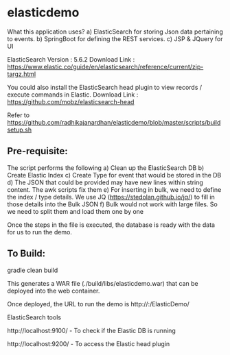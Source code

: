 # elasticdemo

What this application uses?
a) ElasticSearch for storing Json data pertaining to events.
b) SpringBoot for defining the REST services.
c) JSP & JQuery for UI


ElasticSearch Version : 5.6.2
Download Link : https://www.elastic.co/guide/en/elasticsearch/reference/current/zip-targz.html

You could also install the ElasticSearch head plugin to view records / execute commands in Elastic.
Download Link : https://github.com/mobz/elasticsearch-head

Refer to https://github.com/radhikajanardhan/elasticdemo/blob/master/scripts/buildsetup.sh

Pre-requisite:
--------------
The script performs the following
a) Clean up the ElasticSearch DB
b) Create Elastic Index
c) Create Type for event that would be stored in the DB
d) The JSON that could be provided may have new lines within string content. The awk scripts fix them
e) For inserting in bulk, we need to define the index / type details. We use JQ (https://stedolan.github.io/jq/) to fill in those details into the Bulk JSON
f) Bulk would not work with large files. So we need to split them and load them one by one

Once the steps in the file is executed, the database is ready with the data for us to run the demo.

To Build:
---------
gradle clean build

This generates a WAR file (./build/libs/elasticdemo.war) that can be deployed into the web container.

Once deployed, the URL to run the demo is http://<server ip>:<port>/ElasticDemo/
  
ElasticSearch tools

http://localhost:9100/ - To check if the Elastic DB is running

http://localhost:9200/ - To access the Elastic head plugin
